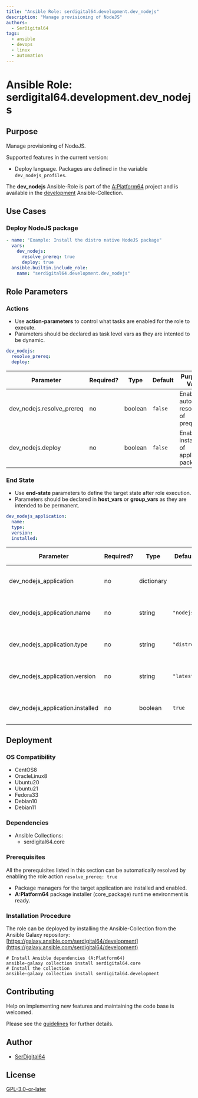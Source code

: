 ```yaml
---
title: "Ansible Role: serdigital64.development.dev_nodejs"
description: "Manage provisioning of NodeJS"
authors:
  - SerDigital64
tags:
  - ansible
  - devops
  - linux
  - automation
---
```


# Ansible Role: serdigital64.development.dev_nodejs

## Purpose

Manage provisioning of NodeJS.

Supported features in the current version:

- Deploy language. Packages are defined in the variable `dev_nodejs_profiles`.

The **dev_nodejs** Ansible-Role is part of the [A:Platform64](https://aplatform64.readthedocs.io) project and is available in the [development](../collections/development.md) Ansible-Collection.

## Use Cases

### Deploy NodeJS package

```yaml
- name: "Example: Install the distro native NodeJS package"
  vars:
    dev_nodejs:
      resolve_prereq: true
      deploy: true
  ansible.builtin.include_role:
    name: "serdigital64.development.dev_nodejs"
```

## Role Parameters

### Actions

- Use **action-parameters** to control what tasks are enabled for the role to execute.
- Parameters should be declared as task level vars as they are intented to be dynamic.

```yaml
dev_nodejs:
  resolve_prereq:
  deploy:
```

| Parameter                 | Required? | Type    | Default | Purpose / Value                            |
| ------------------------- | --------- | ------- | ------- | ------------------------------------------ |
| dev_nodejs.resolve_prereq | no        | boolean | `false` | Enable automatic resolution of prequisites |
| dev_nodejs.deploy         | no        | boolean | `false` | Enable installation of application package |

### End State

- Use **end-state** parameters to define the target state after role execution.
- Parameters should be declared in **host_vars** or **group_vars** as they are intended to be permanent.

```yaml
dev_nodejs_application:
  name:
  type:
  version:
  installed:
```

| Parameter                        | Required? | Type       | Default    | Purpose / Value                    |
| -------------------------------- | --------- | ---------- | ---------- | ---------------------------------- |
| dev_nodejs_application           | no        | dictionary |            | Set application package end state  |
| dev_nodejs_application.name      | no        | string     | `"nodejs"` | Select application package name    |
| dev_nodejs_application.type      | no        | string     | `"distro"` | Select application package type    |
| dev_nodejs_application.version   | no        | string     | `"latest"` | Select application package version |
| dev_nodejs_application.installed | no        | boolean    | `true`     | Set application package end state  |

## Deployment

### OS Compatibility

- CentOS8
- OracleLinux8
- Ubuntu20
- Ubuntu21
- Fedora33
- Debian10
- Debian11

### Dependencies

- Ansible Collections:
  - serdigital64.core

### Prerequisites

All the prerequisites listed in this section can be automatically resolved by enabling the role action `resolve_prereq: true`

- Package managers for the target application are installed and enabled.
- **A:Platform64** package installer (core_package) runtime environment is ready.

### Installation Procedure

The role can be deployed by installing the Ansible-Collection from the Ansible Galaxy repository: [https://galaxy.ansible.com/serdigital64/development](https://galaxy.ansible.com/serdigital64/development)

```shell
# Install Ansible dependencies (A:Platform64)
ansible-galaxy collection install serdigital64.core
# Install the collection
ansible-galaxy collection install serdigital64.development
```

## Contributing

Help on implementing new features and maintaining the code base is welcomed.

Please see the [guidelines](../contributing/guidelines.md) for further details.

## Author

- [SerDigital64](https://github.com/serdigital64)

## License

[GPL-3.0-or-later](https://www.gnu.org/licenses/gpl-3.0.txt)
